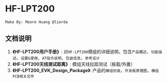 HF-LPT200
=========

	Make By: Moore Huang @lierda

## 文档说明
1. **《HF-LPT200用户手册》**: 对`HF-LPT200`模组的详细说明，包含`产品概述`、`功能描述`、`设置&使用`、`AT指令说明`、`包装信息`、`参考设计`
2. **《HF-LPT200天线测试距离》**: 模组天线拉距测试（板载/外置）
3. **《HF-LPT200_EVK_Design_Package》**: 产品的`模组封装`，`开发板原理图`，`模组PCB相关文件`
